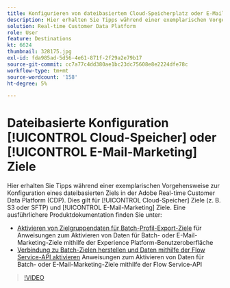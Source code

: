 ```yaml
---
title: Konfigurieren von dateibasiertem Cloud-Speicherplatz oder E-Mail-Marketing-Zielen
description: Hier erhalten Sie Tipps während einer exemplarischen Vorgehensweise zur Konfiguration eines dateibasierten Ziels in der Echtzeit-Kundendatenplattform von Adobe. Dies gilt für Cloud-Speicher-Ziele (z. B. S3 oder SFTP) und E-Mail-Marketing-Ziele.
solution: Real-time Customer Data Platform
role: User
feature: Destinations
kt: 6624
thumbnail: 328175.jpg
exl-id: fda985ad-5d56-4e61-871f-2f29a2e79b17
source-git-commit: cc7a77c4dd380ae1bc23dc75608e8e2224dfe78c
workflow-type: tm+mt
source-wordcount: '158'
ht-degree: 5%

---
```


# Dateibasierte Konfiguration [!UICONTROL Cloud-Speicher] oder [!UICONTROL E-Mail-Marketing] Ziele

Hier erhalten Sie Tipps während einer exemplarischen Vorgehensweise zur Konfiguration eines dateibasierten Ziels in der Adobe Real-time Customer Data Platform (CDP). Dies gilt für [!UICONTROL Cloud-Speicher] Ziele (z. B. S3 oder SFTP) und [!UICONTROL E-Mail-Marketing] Ziele. Eine ausführlichere Produktdokumentation finden Sie unter:

* [Aktivieren von Zielgruppendaten für Batch-Profil-Export-Ziele](https://experienceleague.adobe.com/docs/experience-platform/destinations/ui/activate/activate-batch-profile-destinations.html) für Anweisungen zum Aktivieren von Daten für Batch- oder E-Mail-Marketing-Ziele mithilfe der Experience Platform-Benutzeroberfläche
* [Verbindung zu Batch-Zielen herstellen und Daten mithilfe der Flow Service-API aktivieren](https://experienceleague.adobe.com/docs/experience-platform/destinations/api/connect-activate-batch-destinations.html) Anweisungen zum Aktivieren von Daten für Batch- oder E-Mail-Marketing-Ziele mithilfe der Flow Service-API

>[!VIDEO](https://video.tv.adobe.com/v/328175/?quality=12&learn=on)
